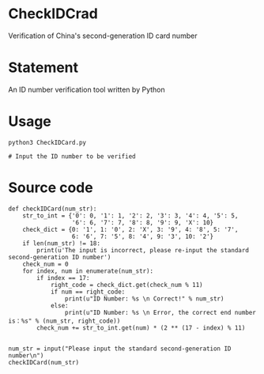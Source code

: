 # CheckIDCrad
Verification of China's second-generation ID card number

# Statement
An ID number verification tool written by Python

# Usage
~~~
python3 CheckIDCard.py

# Input the ID number to be verified
~~~

# Source code
~~~
def checkIDCard(num_str):
    str_to_int = {'0': 0, '1': 1, '2': 2, '3': 3, '4': 4, '5': 5,
                  '6': 6, '7': 7, '8': 8, '9': 9, 'X': 10}
    check_dict = {0: '1', 1: '0', 2: 'X', 3: '9', 4: '8', 5: '7',
                  6: '6', 7: '5', 8: '4', 9: '3', 10: '2'}
    if len(num_str) != 18:
        print(u'The input is incorrect, please re-input the standard second-generation ID number')
    check_num = 0
    for index, num in enumerate(num_str):
        if index == 17:
            right_code = check_dict.get(check_num % 11)
            if num == right_code:
                print(u"ID Number: %s \n Correct!" % num_str)
            else:
                print(u"ID Number: %s \n Error, the correct end number is：%s" % (num_str, right_code))
        check_num += str_to_int.get(num) * (2 ** (17 - index) % 11)


num_str = input("Please input the standard second-generation ID number\n")
checkIDCard(num_str)
~~~

